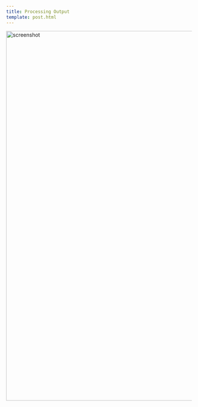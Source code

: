 ```yaml
---
title: Processing Output
template: post.html
---
```

[<img class="alignnone size-full wp-image-625" src="https://s3.amazonaws.com/rewferguson.com/img/DynamiCat/screenshot.png" alt="screenshot" width="1000" height="1000" />][1]

 [1]: https://s3.amazonaws.com/rewferguson.com/img/DynamiCat/screenshot.png
